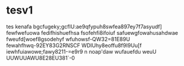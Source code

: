 # tesv1
tes
kenafa
bgcfugeky;gcfIU:ae9qfypuh8swfea897ey7f7asyudf]
fewfwefuowa
fedifhishuefhsa
fsofehfi8ifoiuf
safuewgfowahusahdwae
fweufd[woef8gsodehyf
wfuhowsf-QW32=81E89U  
fewahfhwq-92EY83G2RNSCF
WDIUhy8eoffu8f9I9Uu[f
iewhfuiawowe;fawy8211-=e9r9 n noap'daw
wufauefdu weuU UUWUUAWU8E28EU381`-0
